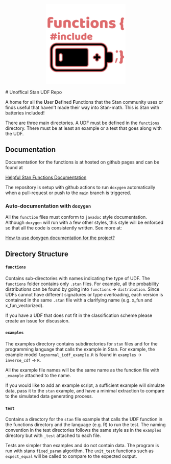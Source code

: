 <p align="center">
<img src="pretty/helpful_logo2.png" alt="drawing" width="250"/>
 </p>
# Unoffical Stan UDF Repo 

A home for all the **U**ser **D**efined **F**unctions that the Stan community uses or finds useful that haven't made their way into Stan-math. This is Stan with batteries included!

There are three main directories. A UDF must be defined in the `functions` directory. There must be at least an example or a test that goes along with the UDF.

## Documentation 
Documentation for the functions is at hosted on github pages and can be found at 

<a href="https://spinkney.github.io/helpful_stan_functions/"> Helpful Stan Functions Documentation </a>

The repository is setup with github actions to run `doxygen` automatically when a pull-request or push to the `main` branch is triggered. 

### Auto-documentation with `doxygen`

All the `function` files must conform to `javadoc` style documentation. Although `doxygen` will run with a few other styles, this style will be enforced so that all the code is consistently written. See more at:

[How to use doxygen documentation for the project?](https://spinkney.github.io/helpful_stan_functions/doxygen_doc.html)

## Directory Structure

#### `functions`

Contains sub-directories with names indicating the type of UDF. The `functions` folder contains only `.stan` files. For example, all the probability distributions can be found by going into `functions` -> `distribution`. Since UDFs cannot have different signatures or type overloading, each version is contained in the same `.stan` file with a clarifying name (e.g. x_fun and x_fun_vectorized).

If you have a UDF that does not fit in the classification scheme please create an issue for discussion. 

#### `examples`

The examples directory contains subdirectories for `stan` files and for the programming language that calls the example in Stan. For example, the example model `lognormal_icdf_example.R` is found in `examples` -> `inverse_cdf` -> `R`. 

All the example file names will be the same name as the function file with `_example` attached to the name. 

If you would like to add an example script, a sufficient example will simulate data, pass it to the `stan` example, and have a minimal extraction to compare to the simulated data generating process.

#### `test`

Contains a directory for the `stan` file example that calls the UDF function in the functions directory and the language (e.g. R) to run the test. The naming convention in the test directories follows the same style as in the `examples` directory but with `_test` attached to each file.

Tests are simpler than examples and do not contain data. The program is run with stans `fixed_param` algorithm. The `unit_test` functions such as `expect_equal` will be called to compare to the expected output.
